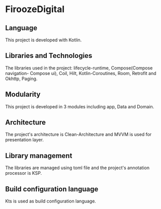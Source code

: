 # FiroozeDigital

## Language
This project is developed with Kotlin.

## Libraries and Technologies
The libraries used in the project: lifecycle-runtime, Compose(Compose navigation- Compose ui), Coil, Hilt, Kotlin-Coroutines, Room, Retrofit and Okhttp, Paging.

## Modularity
This project is developed in 3 modules including app, Data and Domain.

## Architecture
The project's architecture is Clean-Architecture and MVVM is used for presentation layer.

## Library management
The libraries are managed using toml file and the project's annotation processor is KSP.

## Build configuration language
Kts is used as build configuration language.


